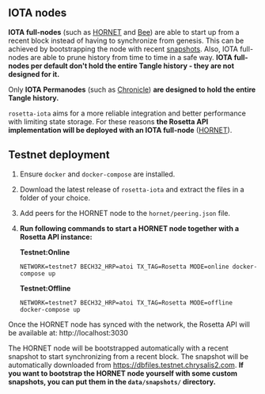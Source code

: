 ## IOTA nodes

**IOTA full-nodes** (such as [HORNET](https://github.com/gohornet/hornet.git) and [Bee](https://github.com/iotaledger/bee.git)) are able to start up from a recent block instead of having to synchronize from genesis. This can be achieved by bootstrapping the node with recent [snapshots](https://github.com/luca-moser/protocol-rfcs/blob/local-snapshot-file-format/text/0000-local-snapshot-file-format/0000-local-snapshot-file-format.md). 
Also, IOTA full-nodes are able to prune history from time to time in a safe way.
**IOTA full-nodes per default don't hold the entire Tangle history - they are not designed for it.**

Only **IOTA Permanodes** (such as [Chronicle](https://github.com/iotaledger/chronicle.rs/tree/main/chronicle-node)) **are designed to hold the entire Tangle history.**

`rosetta-iota` aims for a more reliable integration and better performance with limiting state storage. For these reasons **the Rosetta API implementation will be deployed with an IOTA full-node** ([HORNET](https://github.com/gohornet/hornet.git)).

## Testnet deployment

1) Ensure `docker` and `docker-compose` are installed.
2) Download the latest release of `rosetta-iota` and extract the files in a folder of your choice.
3) Add peers for the HORNET node to the `hornet/peering.json` file.
4) **Run following commands to start a HORNET node together with a Rosetta API instance:**

    **Testnet:Online**
    ```
    NETWORK=testnet7 BECH32_HRP=atoi TX_TAG=Rosetta MODE=online docker-compose up
    ```

    **Testnet:Offline**
    ```
    NETWORK=testnet7 BECH32_HRP=atoi TX_TAG=Rosetta MODE=offline docker-compose up
    ```
Once the HORNET node has synced with the network, the Rosetta API will be available at: http://localhost:3030

The HORNET node will be bootstrapped automatically with a recent snapshot to start synchronizing from a recent block. The snapshot will be automatically downloaded from https://dbfiles.testnet.chrysalis2.com. **If you want to bootstrap the HORNET node yourself with some custom snapshots, you can put them in the `data/snapshots/` directory.**

